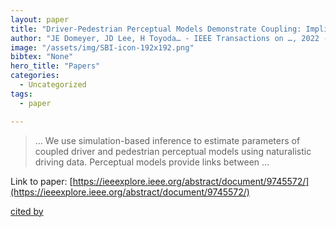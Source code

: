 ```yaml
---
layout: paper
title: "Driver-Pedestrian Perceptual Models Demonstrate Coupling: Implications for Vehicle Automation"
author: "JE Domeyer, JD Lee, H Toyoda… - IEEE Transactions on …, 2022 - ieeexplore.ieee.org"
image: "/assets/img/SBI-icon-192x192.png"
bibtex: "None"
hero_title: "Papers"
categories:
  - Uncategorized
tags:
  - paper

---
```

>… We use simulation-based inference to estimate parameters of coupled driver and pedestrian perceptual models using naturalistic driving data. Perceptual models provide links between …

Link to paper: [https://ieeexplore.ieee.org/abstract/document/9745572/](https://ieeexplore.ieee.org/abstract/document/9745572/)

[cited by](https://scholar.google.com/scholar?cites=1322823416602076113&as_sdt=2005&sciodt=0,5&hl=en&num=20)
